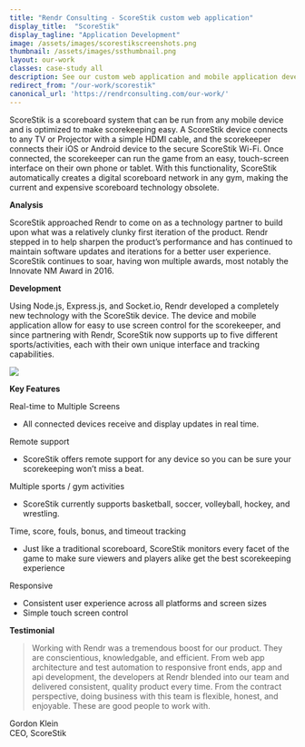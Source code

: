 ```yaml
---
title: "Rendr Consulting - ScoreStik custom web application"
display_title:  "ScoreStik"
display_tagline: "Application Development"
image: /assets/images/scorestikscreenshots.png
thumbnail: /assets/images/ssthumbnail.png
layout: our-work
classes: case-study all
description: See our custom web application and mobile application development for ScoreStik, a digital scoreboard.
redirect_from: "/our-work/scorestik"
canonical_url: 'https://rendrconsulting.com/our-work/'
---
```

ScoreStik is a scoreboard system that can be run from any mobile device and is optimized to make scorekeeping easy. A ScoreStik device connects to any TV or Projector with a simple HDMI cable, and the scorekeeper connects their iOS or Android device to the secure ScoreStik Wi-Fi. Once connected, the scorekeeper can run the game from an easy, touch-screen interface on their own phone or tablet. With this functionality, ScoreStik automatically creates a digital scoreboard network in any gym, making the current and expensive scoreboard technology obsolete. 

**Analysis**

ScoreStik approached Rendr to come on as a technology partner to build upon what was a relatively clunky first iteration of the product. Rendr stepped in to help sharpen the product’s performance and has continued to maintain software updates and iterations for a better user experience. ScoreStik continues to soar, having won multiple awards, most notably the Innovate NM Award in 2016. 

**Development**

Using Node.js, Express.js, and Socket.io, Rendr developed a completely new technology with the ScoreStik device. The device and mobile application allow for easy to use screen control for the scorekeeper, and since partnering with Rendr, ScoreStik now supports up to five different sports/activities, each with their own unique interface and tracking capabilities. 

<img class='img-responsive' src="{{site.url}}/assets/images/scorestik.png">

**Key Features**

Real-time to Multiple Screens

- All connected devices receive and display updates in real time.

Remote support

- ScoreStik offers remote support for any device so you can be sure your scorekeeping won’t miss a beat.

Multiple sports / gym activities

- ScoreStik currently supports basketball, soccer, volleyball, hockey, and wrestling.

Time, score, fouls, bonus, and timeout tracking

- Just like a traditional scoreboard, ScoreStik monitors every facet of the game to make sure viewers and players alike get the best scorekeeping experience

Responsive

- Consistent user experience across all platforms and screen sizes
- Simple touch screen control

**Testimonial**

<blockquote>Working with Rendr was a tremendous boost for our product. They are conscientious, knowledgable, and efficient. From web app architecture and test automation to responsive front ends, app and api development, the developers at Rendr blended into our team and delivered consistent, quality product every time. From the contract perspective, doing business with this team is flexible, honest, and enjoyable. These are good people to work with.</blockquote>

<p class="center-text">Gordon Klein<br>CEO, ScoreStik</p>
